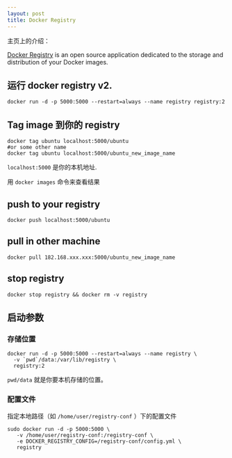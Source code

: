 ```yaml
---
layout: post
title: Docker Registry
---
```


主页上的介绍：

[Docker Registry](https://www.docker.com/products/docker-registry)  is an open source application dedicated to the storage and distribution of your Docker images.

## 运行 docker registry v2.
```
docker run -d -p 5000:5000 --restart=always --name registry registry:2
```

## Tag image 到你的 registry
```
docker tag ubuntu localhost:5000/ubuntu
#or some other name
docker tag ubuntu localhost:5000/ubuntu_new_image_name
```
`localhost:5000` 是你的本机地址.

用 `docker images` 命令来查看结果


## push to your registry
```
docker push localhost:5000/ubuntu
```

## pull in other machine
```
docker pull 182.168.xxx.xxx:5000/ubuntu_new_image_name
```

## stop registry
```
docker stop registry && docker rm -v registry
```

## 启动参数
### 存储位置

```
docker run -d -p 5000:5000 --restart=always --name registry \
  -v `pwd`/data:/var/lib/registry \
  registry:2
```

`pwd/data` 就是你要本机存储的位置。

### 配置文件

指定本地路径（如 `/home/user/registry-conf` ）下的配置文件

```
sudo docker run -d -p 5000:5000 \
   -v /home/user/registry-conf:/registry-conf \
   -e DOCKER_REGISTRY_CONFIG=/registry-conf/config.yml \
   registry
```

